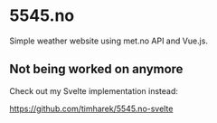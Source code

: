 # 5545.no

Simple weather website using met.no API and Vue.js.

## Not being worked on anymore

Check out my Svelte implementation instead:

https://github.com/timharek/5545.no-svelte

